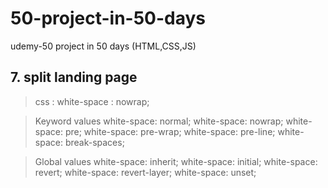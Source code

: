 # 50-project-in-50-days
udemy-50 project in 50 days (HTML,CSS,JS)

## 7. split landing page
> css : white-space : nowrap;

> Keyword values 
white-space: normal;
white-space: nowrap;
white-space: pre;
white-space: pre-wrap;
white-space: pre-line;
white-space: break-spaces;

> Global values 
white-space: inherit;
white-space: initial;
white-space: revert;
white-space: revert-layer;
white-space: unset;
